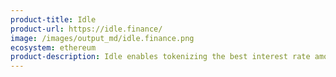 ```yaml
---
product-title: Idle
product-url: https://idle.finance/
image: /images/output_md/idle.finance.png
ecosystem: ethereum
product-description: Idle enables tokenizing the best interest rate among Ethereum money market
---
```

